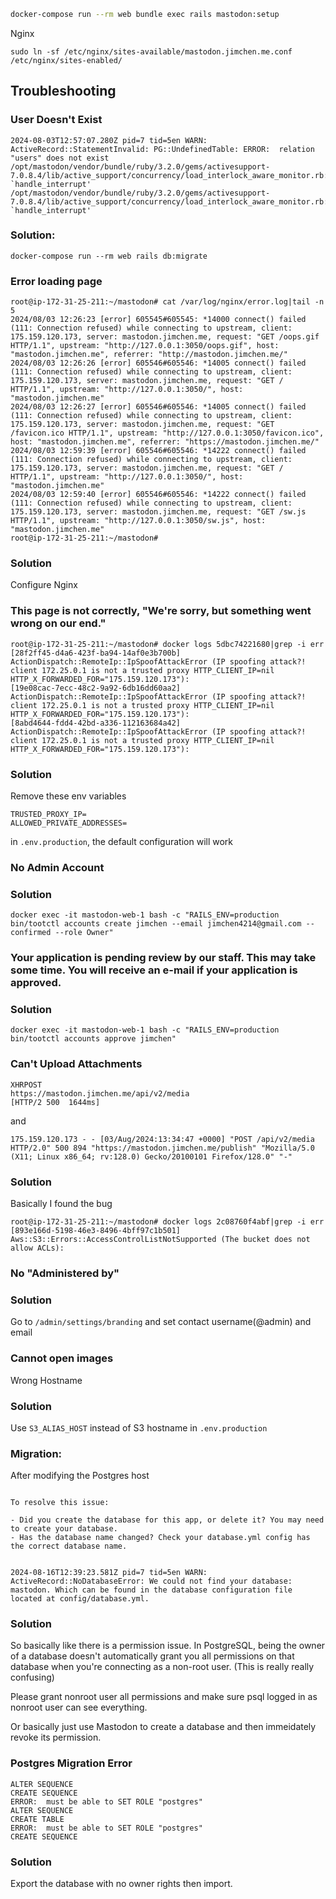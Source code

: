 ```bash
docker-compose run --rm web bundle exec rails mastodon:setup
```

Nginx

```
sudo ln -sf /etc/nginx/sites-available/mastodon.jimchen.me.conf /etc/nginx/sites-enabled/
```

## Troubleshooting

### User Doesn't Exist

```
2024-08-03T12:57:07.280Z pid=7 tid=5en WARN: ActiveRecord::StatementInvalid: PG::UndefinedTable: ERROR:  relation "users" does not exist
/opt/mastodon/vendor/bundle/ruby/3.2.0/gems/activesupport-7.0.8.4/lib/active_support/concurrency/load_interlock_aware_monitor.rb:25:in `handle_interrupt'
/opt/mastodon/vendor/bundle/ruby/3.2.0/gems/activesupport-7.0.8.4/lib/active_support/concurrency/load_interlock_aware_monitor.rb:21:in `handle_interrupt'
```

### Solution:

```
docker-compose run --rm web rails db:migrate
```

### Error loading page

```
root@ip-172-31-25-211:~/mastodon# cat /var/log/nginx/error.log|tail -n 5
2024/08/03 12:26:23 [error] 605545#605545: *14000 connect() failed (111: Connection refused) while connecting to upstream, client: 175.159.120.173, server: mastodon.jimchen.me, request: "GET /oops.gif HTTP/1.1", upstream: "http://127.0.0.1:3050/oops.gif", host: "mastodon.jimchen.me", referrer: "http://mastodon.jimchen.me/"
2024/08/03 12:26:26 [error] 605546#605546: *14005 connect() failed (111: Connection refused) while connecting to upstream, client: 175.159.120.173, server: mastodon.jimchen.me, request: "GET / HTTP/1.1", upstream: "http://127.0.0.1:3050/", host: "mastodon.jimchen.me"
2024/08/03 12:26:27 [error] 605546#605546: *14005 connect() failed (111: Connection refused) while connecting to upstream, client: 175.159.120.173, server: mastodon.jimchen.me, request: "GET /favicon.ico HTTP/1.1", upstream: "http://127.0.0.1:3050/favicon.ico", host: "mastodon.jimchen.me", referrer: "https://mastodon.jimchen.me/"
2024/08/03 12:59:39 [error] 605546#605546: *14222 connect() failed (111: Connection refused) while connecting to upstream, client: 175.159.120.173, server: mastodon.jimchen.me, request: "GET / HTTP/1.1", upstream: "http://127.0.0.1:3050/", host: "mastodon.jimchen.me"
2024/08/03 12:59:40 [error] 605546#605546: *14222 connect() failed (111: Connection refused) while connecting to upstream, client: 175.159.120.173, server: mastodon.jimchen.me, request: "GET /sw.js HTTP/1.1", upstream: "http://127.0.0.1:3050/sw.js", host: "mastodon.jimchen.me"
root@ip-172-31-25-211:~/mastodon#
```

### Solution

Configure Nginx

### This page is not correctly, "We're sorry, but something went wrong on our end."

```
root@ip-172-31-25-211:~/mastodon# docker logs 5dbc74221680|grep -i err
[28f2ff45-d4a6-423f-ba94-14af0e3b700b] ActionDispatch::RemoteIp::IpSpoofAttackError (IP spoofing attack?! client 172.25.0.1 is not a trusted proxy HTTP_CLIENT_IP=nil HTTP_X_FORWARDED_FOR="175.159.120.173"):
[19e08cac-7ecc-48c2-9a92-6db16dd60aa2] ActionDispatch::RemoteIp::IpSpoofAttackError (IP spoofing attack?! client 172.25.0.1 is not a trusted proxy HTTP_CLIENT_IP=nil HTTP_X_FORWARDED_FOR="175.159.120.173"):
[8abd4644-fdd4-42bd-a336-112163684a42] ActionDispatch::RemoteIp::IpSpoofAttackError (IP spoofing attack?! client 172.25.0.1 is not a trusted proxy HTTP_CLIENT_IP=nil HTTP_X_FORWARDED_FOR="175.159.120.173"):
```

### Solution

Remove these env variables

```
TRUSTED_PROXY_IP=
ALLOWED_PRIVATE_ADDRESSES=
```

in `.env.production`, the default configuration will work

### No Admin Account

### Solution

```
docker exec -it mastodon-web-1 bash -c "RAILS_ENV=production bin/tootctl accounts create jimchen --email jimchen4214@gmail.com --confirmed --role Owner"
```

### Your application is pending review by our staff. This may take some time. You will receive an e-mail if your application is approved.

### Solution

```
docker exec -it mastodon-web-1 bash -c "RAILS_ENV=production bin/tootctl accounts approve jimchen"
```

### Can't Upload Attachments

```
XHRPOST
https://mastodon.jimchen.me/api/v2/media
[HTTP/2 500  1644ms]
```

and

```
175.159.120.173 - - [03/Aug/2024:13:34:47 +0000] "POST /api/v2/media HTTP/2.0" 500 894 "https://mastodon.jimchen.me/publish" "Mozilla/5.0 (X11; Linux x86_64; rv:128.0) Gecko/20100101 Firefox/128.0" "-"
```

### Solution

Basically I found the bug

```
root@ip-172-31-25-211:~/mastodon# docker logs 2c08760f4abf|grep -i err
[893e166d-5198-46e3-8496-4bff97c1b501] Aws::S3::Errors::AccessControlListNotSupported (The bucket does not allow ACLs):
```

### No "Administered by"

### Solution

Go to `/admin/settings/branding` and set contact username(@admin) and email

### Cannot open images

Wrong Hostname

### Solution

Use `S3_ALIAS_HOST` instead of S3 hostname in `.env.production`


### Migration: 

After modifying the Postgres host

```

To resolve this issue:

- Did you create the database for this app, or delete it? You may need to create your database.
- Has the database name changed? Check your database.yml config has the correct database name.


2024-08-16T12:39:23.581Z pid=7 tid=5en WARN: ActiveRecord::NoDatabaseError: We could not find your database: mastodon. Which can be found in the database configuration file located at config/database.yml.
```

### Solution

So basically like there is a permission issue. In PostgreSQL, being the owner of a database doesn't automatically grant you all permissions on that database when you're connecting as a non-root user. (This is really really confusing) 

Please grant nonroot user all permissions and make sure psql logged in as nonroot user can see everything.

Or basically just use Mastodon to create a database and then immeidately revoke its permission.

### Postgres Migration Error

```
ALTER SEQUENCE
CREATE SEQUENCE
ERROR:  must be able to SET ROLE "postgres"
ALTER SEQUENCE
CREATE TABLE
ERROR:  must be able to SET ROLE "postgres"
CREATE SEQUENCE
```

### Solution

Export the database with no owner rights then import.